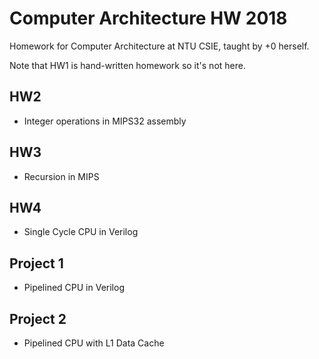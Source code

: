 # Computer Architecture HW 2018
 
Homework for Computer Architecture at NTU CSIE, taught by +0 herself.

Note that HW1 is hand-written homework so it's not here.

## HW2
* Integer operations in MIPS32 assembly

## HW3
* Recursion in MIPS

## HW4
* Single Cycle CPU in Verilog

## Project 1
* Pipelined CPU in Verilog

## Project 2
* Pipelined CPU with L1 Data Cache
